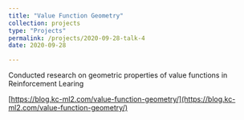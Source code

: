 ```yaml
---
title: "Value Function Geometry"
collection: projects
type: "Projects"
permalink: /projects/2020-09-28-talk-4
date: 2020-09-28

---
```


Conducted research on geometric properties of value functions in Reinforcement Learing


[https://blog.kc-ml2.com/value-function-geometry/](https://blog.kc-ml2.com/value-function-geometry/)


